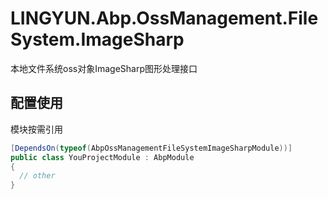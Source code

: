# LINGYUN.Abp.OssManagement.FileSystem.ImageSharp

本地文件系统oss对象ImageSharp图形处理接口 

## 配置使用

模块按需引用

```csharp
[DependsOn(typeof(AbpOssManagementFileSystemImageSharpModule))]
public class YouProjectModule : AbpModule
{
  // other
}
```
